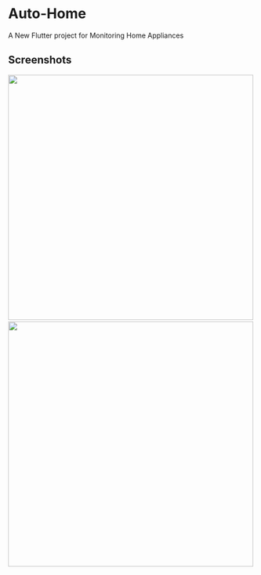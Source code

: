 # Auto-Home

A New Flutter project for Monitoring Home Appliances

## Screenshots

<img src="https://github.com/itsmurphy/autohome/blob/master/ForSS/homescreen.png" height="500em"/>&nbsp;<img src="https://github.com/itsmurphy/autohome/blob/master/ForSS/lightsection.png" height="500em"/>&nbsp;

